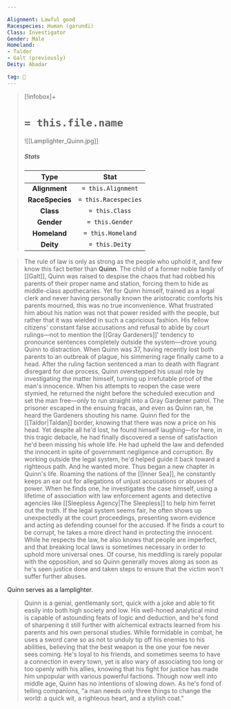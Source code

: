 ```yaml
---

Alignment: Lawful good
Racespecies: Human (garundi)
Class: Investigator
Gender: Male
Homeland:
- Taldor
- Galt (previously)
Deity: Abadar

tag: 👤️
---
```


> [!infobox]+
> #  `= this.file.name`
> ![[Lamplighter_Quinn.jpg]]
> ##### Stats
> Type | Stat |
> :---: |:---:|
> **Alignment** | `= this.Alignment` |
> **RaceSpecies** | `= this.Racespecies` |
> **Class** | `= this.Class` |
> **Gender** | `= this.Gender` |
> **Homeland** | `= this.Homeland` |
> **Deity** | `= this.Deity` |



> The rule of law is only as strong as the people who uphold it, and few know this fact better than **Quinn**.
> The child of a former noble family of [[Galt]], Quinn was raised to despise the chaos that had robbed his parents of their proper name and station, forcing them to hide as middle-class apothecaries. Yet for Quinn himself, trained as a legal clerk and never having personally known the aristocratic comforts his parents mourned, this was no true inconvenience. What frustrated him about his nation was not that power resided with the people, but rather that it was wielded in such a capricious fashion. His fellow citizens' constant false accusations and refusal to abide by court rulings—not to mention the [[Gray Gardeners]]' tendency to pronounce sentences completely outside the system—drove young Quinn to distraction.
> When Quinn was 37, having recently lost both parents to an outbreak of plague, his simmering rage finally came to a head. After the ruling faction sentenced a man to death with flagrant disregard for due process, Quinn overstepped his usual role by investigating the matter himself, turning up irrefutable proof of the man's innocence. When his attempts to reopen the case were stymied, he returned the night before the scheduled execution and set the man free—only to run straight into a Gray Gardener patrol. The prisoner escaped in the ensuing fracas, and even as Quinn ran, he heard the Gardeners shouting his name.
> Quinn fled for the [[Taldor|Taldan]] border, knowing that there was now a price on his head. Yet despite all he'd lost, he found himself laughing—for here, in this tragic debacle, he had finally discovered a sense of satisfaction he'd been missing his whole life. He had upheld the law and defended the innocent in spite of government negligence and corruption. By working outside the legal system, he'd helped guide it back toward a righteous path. And he wanted more.
> Thus began a new chapter in Quinn's life. Roaming the nations of the [[Inner Sea]], he constantly keeps an ear out for allegations of unjust accusations or abuses of power. When he finds one, he investigates the case himself, using a lifetime of association with law enforcement agents and detective agencies like [[Sleepless Agency|The Sleepless]] to help him ferret out the truth. If the legal system seems fair, he often shows up unexpectedly at the court proceedings, presenting sworn evidence and acting as defending counsel for the accused. If he finds a court to be corrupt, he takes a more direct hand in protecting the innocent. While he respects the law, he also knows that people are imperfect, and that breaking local laws is sometimes necessary in order to uphold more universal ones. Of course, his meddling is rarely popular with the opposition, and so Quinn generally moves along as soon as he's seen justice done and taken steps to ensure that the victim won't suffer further abuses.

 
 Quinn serves as a lamplighter.
> Quinn is a genial, gentlemanly sort, quick with a joke and able to fit easily into both high society and low. His well-honed analytical mind is capable of astounding feats of logic and deduction, and he's fond of sharpening it still further with alchemical extracts learned from his parents and his own personal studies. While formidable in combat, he uses a sword cane so as not to unduly tip off his enemies to his abilities, believing that the best weapon is the one your foe never sees coming. He's loyal to his friends, and sometimes seems to have a connection in every town, yet is also wary of associating too long or too openly with his allies, knowing that his fight for justice has made him unpopular with various powerful factions.
> Though now well into middle age, Quinn has no intentions of slowing down. As he's fond of telling companions, "a man needs only three things to change the world: a quick wit, a righteous heart, and a stylish coat."








